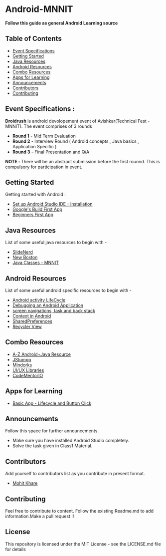 # Android-MNNIT

<strong> Follow this guide as general Android Learning source </strong>

## Table of Contents

- [Event Specifications](#EventSpecification)
- [Getting Started](#GettingStarted)
- [Java Resources](#JavaResources)
- [Android Resources](#AndroidResources)
- [Combo Resources](#ComboResources)
- [Apps for Learning](#AppsforLearning)
- [Announcements](#Announcements)
- [Contributors](#Contributors)
- [Contributing](#Contributing)

## Event Specifications :
<strong>Droidrush</strong> is android devolopement event of Avishkar(Technical Fest - MNNIT).
The event comprises of 3 rounds

* <strong>Round 1</strong> - Mid Term Evaluation
* <strong>Round 2</strong> - Interview Round ( Android concepts , Java basics , Application Specific )
* <strong>Round 3</strong> - Final Presentation and Q/A

<strong>NOTE :</strong> There will be an abstract submission before the first rounnd. This is compulsory for participation in event.

## Getting Started

Getting started with Android :
* [Set up Android Studio IDE - Installation](https://developer.android.com/studio/)
* [Google's Build First App](https://codelabs.developers.google.com/codelabs/build-your-first-android-app/#0)
* [Beginners First App](https://www.androidauthority.com/first-android-app-what-you-need-to-know-619260/)

## Java Resources

List of some useful java resources to begin with -
* [SlideNerd](https://www.youtube.com/playlist?list=PLonJJ3BVjZW7LFiBUpg5jo7CmzfVktV-o)
* [New Boston](https://www.youtube.com/playlist?list=PLFE2CE09D83EE3E28)
* [Java Classes - MNNIT](https://github.com/CC-MNNIT/2018-19-Classes)

## Android Resources

List of some useful android specific resources to begin with -
* [Android activity LifeCycle](https://developer.android.com/guide/components/activities/activity-lifecycle.html)
* [Debugging an Android Application](https://developer.android.com/studio/debug/index.html)
* [screen navigations, task and back stack](https://blog.mindorks.com/android-task-and-back-stack-review-5017f2c18196)
* [Context in Android](https://blog.mindorks.com/understanding-context-in-android-application-330913e32514)
* [SharedPreferences](https://developer.android.com/reference/android/content/SharedPreferences.html)
* [Recycler View](https://developer.android.com/reference/android/support/v7/widget/RecyclerView.html)

## Combo Resources
* [A-Z Android+Java Resource](https://github.com/codepath/android_guides/wiki/Beginning-Android-Resources)
* [JStumpp](https://github.com/JStumpp/awesome-android)
* [Mindorks](https://blog.mindorks.com/blogs/android)
* [UI/UX Libraries](https://github.com/wasabeef/awesome-android-ui)
* [CodeMentorIO](https://github.com/CodementorIO/Android-Learning-Resources)

## Apps for Learning
* [Basic App - Lifecycle and Button Click](https://github.com/CC-MNNIT/2018-19-Classes/tree/master/Android/2018_08_19_Android-Class-1/class1-basic-app/MyApplication)

## Announcements

Follow this space for further announcements.
* Make sure you have installed Android Studio completely.
* Solve the task given in Class1 Material.

## Contributors

Add yourself to contributors list as you contribute in present format.

* [Mohit Khare](https://github.com/mkfeuhrer)

## Contributing

Feel free to contribute to content. Follow the existing Readme.md to add information.Make a pull request !!

## License

This repository is licensed under the MIT License - see the LICENSE.md file for details

